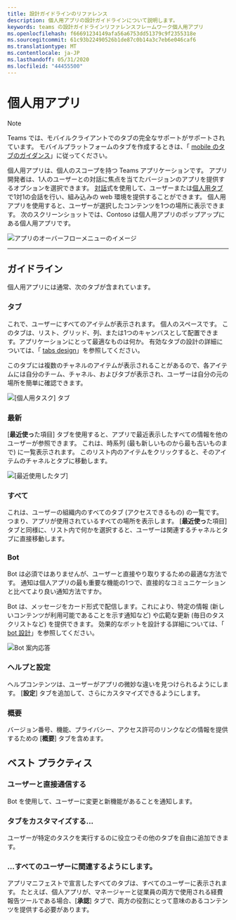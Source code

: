 ```yaml
---
title: 設計ガイドラインのリファレンス
description: 個人用アプリの設計ガイドラインについて説明します。
keywords: teams の設計ガイドラインリファレンスフレームワーク個人用アプリ
ms.openlocfilehash: f66691234149afa56a6753dd51379c9f2355318e
ms.sourcegitcommit: 61c93b22490526b1de87c0b14a3c7eb6e046caf6
ms.translationtype: MT
ms.contentlocale: ja-JP
ms.lasthandoff: 05/31/2020
ms.locfileid: "44455500"
---
```

# <a name="personal-apps"></a>個人用アプリ

> [!NOTE]
> Teams では、モバイルクライアントでのタブの完全なサポートがサポートされています。 モバイルプラットフォームのタブを作成するときは、「 [mobile のタブのガイダンス](../../tabs/design/tabs-mobile.md)」に従ってください。

個人用アプリは、個人のスコープを持つ Teams アプリケーションです。  アプリ開発者は、1人のユーザーとの対話に焦点を当てたバージョンのアプリを提供するオプションを選択できます。 [対話](../../bots/what-are-bots.md)式を使用して、ユーザーまたは[個人用タブ](../../tabs/what-are-tabs.md)で1対1の会話を行い、組み込みの web 環境を提供することができます。 個人用アプリを使用すると、ユーザーが選択したコンテンツを1つの場所に表示できます。 次のスクリーンショットでは、Contoso は個人用アプリのポップアップにある個人用アプリです。

![アプリのオーバーフローメニューのイメージ](~/assets/images/Personal-apps-App-flyout.png)

---

## <a name="guidelines"></a>ガイドライン

個人用アプリには通常、次のタブが含まれています。

### <a name="your-tab"></a>タブ

これで、ユーザーにすべてのアイテムが表示されます。 個人のスペースです。 このタブは、リスト、グリッド、列、または1つのキャンバスとして配置できます。アプリケーションにとって最適なものは何か。 有効なタブの設計の詳細については、「 [tabs design](../../tabs/design/tabs.md)」を参照してください。

このタブには複数のチャネルのアイテムが表示されることがあるので、各アイテムには自分のチーム、チャネル、およびタブが表示され、ユーザーは自分の元の場所を簡単に確認できます。

![[個人用タスク] タブ](~/assets/images/Personal-apps-MY-tab.png)

### <a name="recent"></a>最新

[**最近使っ**た項目] タブを使用すると、アプリで最近表示したすべての情報を他のユーザーが参照できます。 これは、時系列 (最も新しいものから最も古いものまで) に一覧表示されます。 このリスト内のアイテムをクリックすると、そのアイテムのチャネルとタブに移動します。

![[最近使用したタブ]](~/assets/images/Personal-apps-Recent-tab.png)

### <a name="all"></a>すべて

これは、ユーザーの組織内のすべてのタブ (アクセスできるもの) の一覧です。 つまり、アプリが使用されているすべての場所を表示します。 [**最近使っ**た項目] タブと同様に、リスト内で何かを選択すると、ユーザーは関連するチャネルとタブに直接移動します。

### <a name="bot"></a>Bot

Bot は必須ではありませんが、ユーザーと直接やり取りするための最適な方法です。 通知は個人アプリの最も重要な機能の1つで、直接的なコミュニケーションと比べてより良い通知方法ですか。

Bot は、メッセージをカード形式で配信します。これにより、特定の情報 (新しいコンテンツが利用可能であることを示す通知など) や広範な更新 (毎日のタスクリストなど) を提供できます。 効果的なボットを設計する詳細については、「 [bot 設計](../../bots/design/bots.md)」を参照してください。

![Bot 案内応答](~/assets/images/Personal-apps-Bot.png)

### <a name="help-and-settings"></a>ヘルプと設定

ヘルプコンテンツは、ユーザーがアプリの微妙な違いを見つけられるようにします。 [**設定**] タブを追加して、さらにカスタマイズできるようにします。

### <a name="about"></a>概要

バージョン番号、機能、プライバシー、アクセス許可のリンクなどの情報を提供するための [**概要**] タブを含めます。

## <a name="best-practices"></a>ベスト プラクティス

### <a name="communicate-directly-with-your-users"></a>ユーザーと直接通信する

Bot を使用して、ユーザーに変更と新機能があることを通知します。

### <a name="customize-your-tabs"></a>タブをカスタマイズする...

ユーザーが特定のタスクを実行するのに役立つその他のタブを自由に追加できます。

### <a name="and-make-them-relevant-to-every-user"></a>...すべてのユーザーに関連するようにします。

アプリマニフェストで宣言したすべてのタブは、すべてのユーザーに表示されます。 たとえば、個人アプリが、マネージャーと従業員の両方で使用される経費報告ツールである場合、[**承認**] タブで、両方の役割にとって意味のあるコンテンツを提供する必要があります。
